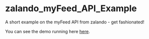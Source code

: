 # zalando_myFeed_API_Example
A short example on the myFeed API from zalando - get fashionated!

You can see the demo running here [here](http://myfeed.visualimg.de).
